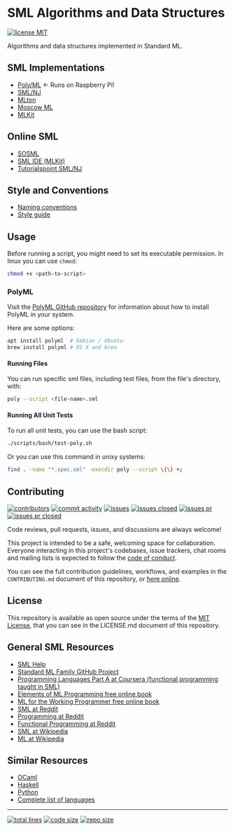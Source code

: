 # SML Algorithms and Data Structures

[![license MIT][1]][2]

Algorithms and data structures implemented in Standard ML.

## SML Implementations

- [Poly/ML][30] <- Runs on Raspberry Pi!
- [SML/NJ][32]
- [MLton][31]
- [Moscow ML][33]
- [MLKit][34]

## Online SML

- [SOSML][40]
- [SML IDE (MLKit)][41]
- [Tutorialspoint SML/NJ][42]

## Style and Conventions

- [Naming conventions][50]
- [Style guide][51]

## Usage

Before running a script, you might need to set its executable permission. In
linux you can use `chmod`:

```bash
chmod +x <path-to-script>
```

### PolyML

Visit the [PolyML GitHub repository][31] for information about how to
install PolyML in your system.

Here are some options:

```bash
apt install polyml  # Debian / Ubuntu
brew install polyml # OS X and brew
```

#### Running Files

You can run specific sml files, including test files, from the file's
directory, with:

```bash
poly --script <file-name>.sml
```

#### Running All Unit Tests

To run all unit tests, you can use the bash script:

```bash
./scripts/bash/test-poly.sh
```

Or you can use this command in unixy systems:

```bash
find . -name "*.spec.sml" -execdir poly --script \{\} +;
```

## Contributing

[![contributors][120]][121]
[![commit activity][122]][123]
[![issues][124]][125]
[![issues closed][126]][127]
[![issues pr][128]][129]
[![issues pr closed][130]][131]

Code reviews, pull requests, issues, and discussions are always welcome!

This project is intended to be a safe, welcoming space for collaboration.
Everyone interacting in this project's codebases, issue trackers, chat rooms
and mailing lists is expected to follow the [code of conduct][35].

You can see the full contribution guidelines, workflows, and examples in the
`CONTRIBUTING.md` document of this repository, or [here online][36].

## License

This repository is available as open source under the terms of the
[MIT License][2], that you can see in the LICENSE.md document of
this repository.

## General SML Resources

- [SML Help][104]
- [Standard ML Family GitHub Project][100]
- [Programming Languages Part A at Coursera (functional programming taught in SML)][101]
- [Elements of ML Programming free online book][108]
- [ML for the Working Programmer free online book][109]
- [SML at Reddit][105]
- [Programming at Reddit][106]
- [Functional Programming at Reddit][107]
- [SML at Wikipedia][102]
- [ML at Wikipedia][103]

## Similar Resources

- [OCaml][151]
- [Haskell][152]
- [Python][153]
- [Complete list of languages][150]

---

[![total lines][70]][71] [![code size][72]][73] [![repo size][74]][75]

[1]: https://img.shields.io/github/license/jcpedroza/algorithms-and-data-structures-sml
[2]: https://en.wikipedia.org/wiki/MIT_License

[30]: https://github.com/MLton/mlton
[31]: https://github.com/polyml/polyml
[32]: https://www.smlnj.org/
[33]: https://github.com/kfl/mosml
[34]: https://github.com/melsman/mlkit
[35]: https://github.com/JCPedroza/algorithms-and-data-structures-sml/blob/main/CODE_OF_CONDUCT.md
[36]: https://github.com/JCPedroza/algorithms-and-data-structures-sml/blob/main/CONTRIBUTING.md

[40]: https://sosml.org/
[41]: https://diku-dk.github.io/sml-ide/
[42]: https://www.tutorialspoint.com/execute_smlnj_online.php

[50]: https://thebreakfastpost.com/2016/06/11/naming-conventions-in-standard-ml/
[51]: https://www.cs.cornell.edu/courses/cs312/2008sp/handouts/style.htm

[70]: https://img.shields.io/tokei/lines/github/jcpedroza/algorithms-and-data-structures-sml
[71]: https://img.shields.io/tokei/lines/github/jcpedroza/algorithms-and-data-structures-sml
[72]: https://img.shields.io/github/languages/code-size/jcpedroza/algorithms-and-data-structures-sml
[73]: https://img.shields.io/github/languages/code-size/jcpedroza/algorithms-and-data-structures-sml
[74]: https://img.shields.io/github/repo-size/jcpedroza/algorithms-and-data-structures-sml
[75]: https://img.shields.io/github/repo-size/jcpedroza/algorithms-and-data-structures-sml

[100]: https://smlfamily.github.io/
[101]: https://www.coursera.org/learn/programming-languages
[102]: https://en.wikipedia.org/wiki/SML
[103]: https://en.wikipedia.org/wiki/ML_(programming_language)
[104]: https://smlhelp.github.io
[105]: https://www.reddit.com/r/sml/
[106]: https://www.reddit.com/r/programming/
[107]: https://www.reddit.com/r/functionalprogramming/
[108]: http://infolab.stanford.edu/~ullman/emlp.html
[109]: https://www.cl.cam.ac.uk/~lp15/MLbook/pub-details.html

[120]: https://img.shields.io/github/contributors/JCPedroza/algorithms-and-data-structures-sml
[121]: https://github.com/JCPedroza/algorithms-and-data-structures-sml/graphs/contributors
[122]: https://img.shields.io/github/commit-activity/m/JCPedroza/algorithms-and-data-structures-sml
[123]: https://github.com/JCPedroza/algorithms-and-data-structures-sml/graphs/commit-activity
[124]: https://img.shields.io/github/issues-raw/JCPedroza/algorithms-and-data-structures-sml
[125]: https://github.com/JCPedroza/algorithms-and-data-structures-sml/issues
[126]: https://img.shields.io/github/issues-closed-raw/JCPedroza/algorithms-and-data-structures-sml
[127]: https://github.com/JCPedroza/algorithms-and-data-structures-sml/issues
[128]: https://img.shields.io/github/issues-pr-raw/JCPedroza/algorithms-and-data-structures-sml
[129]: https://github.com/JCPedroza/algorithms-and-data-structures-sml/pulls
[130]: https://img.shields.io/github/issues-pr-closed-raw/JCPedroza/algorithms-and-data-structures-sml
[131]: https://github.com/JCPedroza/algorithms-and-data-structures-sml/pulls

[150]: https://github.com/jcpedroza/algorithms-and-data-structures
[151]: https://github.com/jcpedroza/algorithms-and-data-structures-ml
[152]: https://github.com/jcpedroza/algorithms-and-data-structures-hs
[153]: https://github.com/jcpedroza/algorithms-and-data-structures-py
